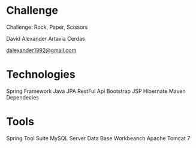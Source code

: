 # Challenge
Challenge: Rock, Paper, Scissors

David Alexander Artavia Cerdas

dalexander1992@gmail.com

# Technologies
Spring Framework 
Java 
JPA
RestFul Api
Bootstrap 
JSP
Hibernate
Maven Dependecies

# Tools
Spring Tool Suite 
MySQL Server Data Base
Workbeanch
Apache Tomcat 7
